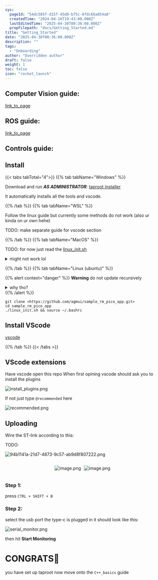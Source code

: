 ```yaml
---
sys:
  pageId: "54dc585f-d15f-45d0-b75c-8fdc66a854a8"
  createdTime: "2024-04-16T19:43:00.000Z"
  lastEditedTime: "2025-04-30T00:36:00.000Z"
  propFilepath: "docs/Getting_Started.md"
title: "Getting_Started"
date: "2025-04-30T00:36:00.000Z"
description: ""
tags:
  - "Onboarding"
author: "Overridden author"
draft: false
weight: 1
toc: false
icon: "rocket_launch"
---
```


## Computer Vision guide:

[link_to_page](86d45bc0-388b-4d26-8848-44f255f73d0e)

## ROS guide:

[link_to_page](3c76c1de-ec8f-46d6-8b0a-294005edc2d5)

## Controls guide:

## Install

{{< tabs tabTotal="4">}}
{{% tab tabName="Windows" %}}

Download and run _**AS ADMINISTRATOR**_: [taproot installer](https://github.com/Thornbots/TeachingFreshies/releases/tag/1.0)

It automatically installs all the tools and vscode.

{{% /tab %}}
{{% tab tabName="WSL" %}}

Follow the linux guide but currently some methods do not work (also ur kinda on ur own hehe)

TODO: make separate guide for vscode section

{{% /tab %}}
{{% tab tabName="MacOS" %}}

TODO: for now just read the [linux_init.sh](https://github.com/agmui/sample_rm_pico_app/blob/main/linux_init.sh)

<details>
<summary>might not work lol</summary>

`brew install libusb pkg-config`

Next install: [vscode](https://code.visualstudio.com/Download)

</details>

{{% /tab %}}
{{% tab tabName="Linux (ubuntu)" %}}

{{% alert context="danger" %}}
**Warning** do not update recursively
<details>
<summary>why tho?</summary>
There are some submodules that may go on for a while (like tinyusb) and I highly
recommend you don't need to get them.
If you want to see what submodules I update just look in `linux_init.sh`
</details>
{{% /alert %}}

```shell
git clone <https://github.com/agmui/sample_rm_pico_app.git>
cd sample_rm_pico_app
./linux_init.sh && source ~/.bashrc
```

## Install VScode

[vscode](https://code.visualstudio.com/Download)

{{% /tab %}}
{{< /tabs >}}

## VScode extensions

Have vscode open this repo
When first opining vscode should ask you to install the plugins

![install_plugins.png](https://prod-files-secure.s3.us-west-2.amazonaws.com/d518164a-d88e-44d1-a4ee-3adb3bd8bce0/89bd30f0-1825-4e77-867b-0a41ce370880/install_plugins.png?X-Amz-Algorithm=AWS4-HMAC-SHA256&X-Amz-Content-Sha256=UNSIGNED-PAYLOAD&X-Amz-Credential=ASIAZI2LB466Z7GWCUDC%2F20250613%2Fus-west-2%2Fs3%2Faws4_request&X-Amz-Date=20250613T210718Z&X-Amz-Expires=3600&X-Amz-Security-Token=IQoJb3JpZ2luX2VjEDUaCXVzLXdlc3QtMiJHMEUCIQCUalxOT6QhkY1sFSXuXJ9DQy3g0vLEANOZRiqSsL4w9wIgKouqTk4mRNtvKOHn3tTVgb7uKy3M%2Fd%2Fmlj3xVChX65Mq%2FwMIHhAAGgw2Mzc0MjMxODM4MDUiDJWiRqgkIrjUPuKeBSrcAyt6MhGhoKXRsyyrcJS6CJJmzWUBFgxjxXDCI8IrFYVPgHxrf1betmh9DESg1E17Mr0OLdrfvNMVdU6kbUqDIEshpTSD10YlBnSMJ%2Buh9A4jsWbIig3APjo%2B2N1ACDajD7TlqHKsujTMrvmq8mpxmvu1qPrDitQjCBzdGb35Apk9SLJ4AITBRdWQ%2Bz%2BnZeyq%2FST3qpfpPraUdjCM5wEBg6YMXu4kfShDXFW2WEB%2F8e%2Bj56vw8upC5fELtvk0Np2vFZMJGOPSYfP2Vvecx15VoHYicC8Dr%2F47y3ae%2B5SqbzowkW2MsmdUx%2F5muKSp1ZO7T7yY1%2BzQrsEDvmqBeOk5UXa9p28HQh66pSEK4mj98fvoWLG5Y6EorX5RbO6Y%2ByIPIeNMcf%2FThGnJgri4rma4Gq6BkdQdVch%2F%2BM1%2Fznf16WXX6g1ww8UL0RaiDy4dHmtk%2BEm%2BUzwWgxA%2FZ3e6T42dj7lWMQ0iGTdV3DXB1FDGLqBfDLJe4u2a9NcdqpHyFhhO%2BNk8l6BtvqwXwv6%2B7EZeAMujvuzx2sq9KG9wExz0zTZqYiXum02q%2FsMKX331fLy6S6PKix6PkC8d6nx4hqlRKLeZfeEfiuThpfJZr3sM2uUujSPaAjntC2%2FR21W3MN6SssIGOqUBVHD5grl7r8JId%2FA0CpgqsM4bp87fh6WkDyZeF50%2B6Ue05KLyO8DqdD2RzYm%2FfgxP82%2F4YVBLRw%2Fv%2By3P4yefTGH3NM9JW5Wm8TB77RBy%2FqJMZffVrS76ZrFX54AzCp4XBXhT9le06wc2X3id%2BZfdyrATmbqBUURyfxSKGbGXINx%2BiNBLe%2BbhQjK84SFRl1EJvzpF7ulyKr4S9RtubQJluLP8VcBm&X-Amz-Signature=1ce040cf5fef4262ab86dd48b9c771d97874795163cc4da4248bc7a672038c04&X-Amz-SignedHeaders=host&x-amz-checksum-mode=ENABLED&x-id=GetObject)

If not just type `@recommended` here  

![recommended.png](https://prod-files-secure.s3.us-west-2.amazonaws.com/d518164a-d88e-44d1-a4ee-3adb3bd8bce0/61e661e9-5d85-4dfc-be0d-8d2097a5e793/recommended.png?X-Amz-Algorithm=AWS4-HMAC-SHA256&X-Amz-Content-Sha256=UNSIGNED-PAYLOAD&X-Amz-Credential=ASIAZI2LB466Z7GWCUDC%2F20250613%2Fus-west-2%2Fs3%2Faws4_request&X-Amz-Date=20250613T210718Z&X-Amz-Expires=3600&X-Amz-Security-Token=IQoJb3JpZ2luX2VjEDUaCXVzLXdlc3QtMiJHMEUCIQCUalxOT6QhkY1sFSXuXJ9DQy3g0vLEANOZRiqSsL4w9wIgKouqTk4mRNtvKOHn3tTVgb7uKy3M%2Fd%2Fmlj3xVChX65Mq%2FwMIHhAAGgw2Mzc0MjMxODM4MDUiDJWiRqgkIrjUPuKeBSrcAyt6MhGhoKXRsyyrcJS6CJJmzWUBFgxjxXDCI8IrFYVPgHxrf1betmh9DESg1E17Mr0OLdrfvNMVdU6kbUqDIEshpTSD10YlBnSMJ%2Buh9A4jsWbIig3APjo%2B2N1ACDajD7TlqHKsujTMrvmq8mpxmvu1qPrDitQjCBzdGb35Apk9SLJ4AITBRdWQ%2Bz%2BnZeyq%2FST3qpfpPraUdjCM5wEBg6YMXu4kfShDXFW2WEB%2F8e%2Bj56vw8upC5fELtvk0Np2vFZMJGOPSYfP2Vvecx15VoHYicC8Dr%2F47y3ae%2B5SqbzowkW2MsmdUx%2F5muKSp1ZO7T7yY1%2BzQrsEDvmqBeOk5UXa9p28HQh66pSEK4mj98fvoWLG5Y6EorX5RbO6Y%2ByIPIeNMcf%2FThGnJgri4rma4Gq6BkdQdVch%2F%2BM1%2Fznf16WXX6g1ww8UL0RaiDy4dHmtk%2BEm%2BUzwWgxA%2FZ3e6T42dj7lWMQ0iGTdV3DXB1FDGLqBfDLJe4u2a9NcdqpHyFhhO%2BNk8l6BtvqwXwv6%2B7EZeAMujvuzx2sq9KG9wExz0zTZqYiXum02q%2FsMKX331fLy6S6PKix6PkC8d6nx4hqlRKLeZfeEfiuThpfJZr3sM2uUujSPaAjntC2%2FR21W3MN6SssIGOqUBVHD5grl7r8JId%2FA0CpgqsM4bp87fh6WkDyZeF50%2B6Ue05KLyO8DqdD2RzYm%2FfgxP82%2F4YVBLRw%2Fv%2By3P4yefTGH3NM9JW5Wm8TB77RBy%2FqJMZffVrS76ZrFX54AzCp4XBXhT9le06wc2X3id%2BZfdyrATmbqBUURyfxSKGbGXINx%2BiNBLe%2BbhQjK84SFRl1EJvzpF7ulyKr4S9RtubQJluLP8VcBm&X-Amz-Signature=4b622a43b756ed64a7b625c3a56f509cd2cd6eaf8285602ade0a0bbe55780e68&X-Amz-SignedHeaders=host&x-amz-checksum-mode=ENABLED&x-id=GetObject)

## Uploading

Wire the ST-link according to this:

TODO:

![94b1141a-21d7-4873-9c57-ab9d8f807222.png](https://prod-files-secure.s3.us-west-2.amazonaws.com/d518164a-d88e-44d1-a4ee-3adb3bd8bce0/e5fad17d-ab82-4300-9f4c-505ab4b1202c/94b1141a-21d7-4873-9c57-ab9d8f807222.png?X-Amz-Algorithm=AWS4-HMAC-SHA256&X-Amz-Content-Sha256=UNSIGNED-PAYLOAD&X-Amz-Credential=ASIAZI2LB466Z7GWCUDC%2F20250613%2Fus-west-2%2Fs3%2Faws4_request&X-Amz-Date=20250613T210718Z&X-Amz-Expires=3600&X-Amz-Security-Token=IQoJb3JpZ2luX2VjEDUaCXVzLXdlc3QtMiJHMEUCIQCUalxOT6QhkY1sFSXuXJ9DQy3g0vLEANOZRiqSsL4w9wIgKouqTk4mRNtvKOHn3tTVgb7uKy3M%2Fd%2Fmlj3xVChX65Mq%2FwMIHhAAGgw2Mzc0MjMxODM4MDUiDJWiRqgkIrjUPuKeBSrcAyt6MhGhoKXRsyyrcJS6CJJmzWUBFgxjxXDCI8IrFYVPgHxrf1betmh9DESg1E17Mr0OLdrfvNMVdU6kbUqDIEshpTSD10YlBnSMJ%2Buh9A4jsWbIig3APjo%2B2N1ACDajD7TlqHKsujTMrvmq8mpxmvu1qPrDitQjCBzdGb35Apk9SLJ4AITBRdWQ%2Bz%2BnZeyq%2FST3qpfpPraUdjCM5wEBg6YMXu4kfShDXFW2WEB%2F8e%2Bj56vw8upC5fELtvk0Np2vFZMJGOPSYfP2Vvecx15VoHYicC8Dr%2F47y3ae%2B5SqbzowkW2MsmdUx%2F5muKSp1ZO7T7yY1%2BzQrsEDvmqBeOk5UXa9p28HQh66pSEK4mj98fvoWLG5Y6EorX5RbO6Y%2ByIPIeNMcf%2FThGnJgri4rma4Gq6BkdQdVch%2F%2BM1%2Fznf16WXX6g1ww8UL0RaiDy4dHmtk%2BEm%2BUzwWgxA%2FZ3e6T42dj7lWMQ0iGTdV3DXB1FDGLqBfDLJe4u2a9NcdqpHyFhhO%2BNk8l6BtvqwXwv6%2B7EZeAMujvuzx2sq9KG9wExz0zTZqYiXum02q%2FsMKX331fLy6S6PKix6PkC8d6nx4hqlRKLeZfeEfiuThpfJZr3sM2uUujSPaAjntC2%2FR21W3MN6SssIGOqUBVHD5grl7r8JId%2FA0CpgqsM4bp87fh6WkDyZeF50%2B6Ue05KLyO8DqdD2RzYm%2FfgxP82%2F4YVBLRw%2Fv%2By3P4yefTGH3NM9JW5Wm8TB77RBy%2FqJMZffVrS76ZrFX54AzCp4XBXhT9le06wc2X3id%2BZfdyrATmbqBUURyfxSKGbGXINx%2BiNBLe%2BbhQjK84SFRl1EJvzpF7ulyKr4S9RtubQJluLP8VcBm&X-Amz-Signature=b071348119a9b1788cb7ad9bd9e6f3624507eb32dd5092f29d732d80958f6ec7&X-Amz-SignedHeaders=host&x-amz-checksum-mode=ENABLED&x-id=GetObject)

<div style="display: flex;flex-direction: row; column-gap:10px; max-width: 630px;justify-content: center;">
<div>

![image.png](https://prod-files-secure.s3.us-west-2.amazonaws.com/d518164a-d88e-44d1-a4ee-3adb3bd8bce0/210ecb78-1116-4d7b-b9b7-2292f66fa2c2/image.png?X-Amz-Algorithm=AWS4-HMAC-SHA256&X-Amz-Content-Sha256=UNSIGNED-PAYLOAD&X-Amz-Credential=ASIAZI2LB466YJTE5F2X%2F20250613%2Fus-west-2%2Fs3%2Faws4_request&X-Amz-Date=20250613T210722Z&X-Amz-Expires=3600&X-Amz-Security-Token=IQoJb3JpZ2luX2VjEDUaCXVzLXdlc3QtMiJHMEUCIH6qXfBD9u6pEpgHM63d%2FIjdIllv7suPMxyGGRzG61zqAiEAtq3pjyz4J2eRq6TC%2FnBAM%2F0fsIIzkwfqAtCI9kCLVZMq%2FwMIHRAAGgw2Mzc0MjMxODM4MDUiDEUYxRyAboFbiqQGbyrcA5apLy6PznVh16uLH4R60Uu9x6mTJOb%2Bhm2wQRLtqIx1yrZZCwZdWbn70Y7rTm349cEp5o3G5mgrV35Vrgbb6Bn%2BNpJSQu6Ag2xtUVVGSR4mRp6yYUoSLXtQAri8GQXH37101WKz0nIeO0NtH5Np%2BmQYiFdMA4yqiL%2BKugzg%2FBEgtxyr0MflNRcqp%2BT%2FNvBp%2Fk5yAEOtTdHy3gVKJK%2BGk9RQWVnPHLbboGlVRCYtazq5GDT347To2qsZD1KxglFp9kF9O6r6%2BtJetMI56xazm7xhHKQGG3IuxHGsTme0%2BzEps64fXO4KC5NNnhofT98HsEtmJg70KKFS6xnZy7E%2FQsfNSRcMSST232PC4YUoIskIqjSFDd9edURhTTYKQWH8U5yXtNqN6tdCosGmmjqcECXgVV7%2BpL1HRyXFthA6layzwto8edPC%2FcBd8pC2J1qcMnRY86KJNUXaVCDQNbuNb4jTUBvzO8tx2CIxjmqVJgZP2gtsEX%2BKwEEym%2F9H1OBWUzmz99lBdi1GQ0RngLiWN9OKabk2ca3yZ%2F9nEr6B%2BvvIjB%2B%2FEGGajzJXQwmxluIj5ci4N%2Fu77yP4ftliWv9KHfYQ9vHR4EGW2PoJrQCNLoguogu3t6TcgimMG3vwMLGTssIGOqUBxNbLM517L37%2B0O0nnBR3EdGf6TQOyXmgSjqZo%2Bv%2FKsFJBnEoHDA4u7SvYw%2Fufm6wBWBed9jCn30AFCrSupydUNmIQw55KIHHqe2W2MPnGrQaD%2BVaSK%2FSgnhSp10xMrJ%2BYdHlYmStS6KMeCEo9NRKvYMPgUPcMQfSAUa0GOadriA1dg3GwCi4LGWaxeGfL5MDVO5D0aqmUGgw88A7hRNBsllwyHx%2F&X-Amz-Signature=39d6dc6a5832b44341625222b4b06d5377227b2e01ace2d1d6798f57a24e5451&X-Amz-SignedHeaders=host&x-amz-checksum-mode=ENABLED&x-id=GetObject)

</div>
<div>

![image.png](https://prod-files-secure.s3.us-west-2.amazonaws.com/d518164a-d88e-44d1-a4ee-3adb3bd8bce0/33a0fd0f-8ca6-4a86-8e09-26e95ded1fff/image.png?X-Amz-Algorithm=AWS4-HMAC-SHA256&X-Amz-Content-Sha256=UNSIGNED-PAYLOAD&X-Amz-Credential=ASIAZI2LB466VSQPILZF%2F20250613%2Fus-west-2%2Fs3%2Faws4_request&X-Amz-Date=20250613T210722Z&X-Amz-Expires=3600&X-Amz-Security-Token=IQoJb3JpZ2luX2VjEDUaCXVzLXdlc3QtMiJGMEQCIGbFqCig3THnnXo%2FcwdKVxbFldXgKeK0%2BzbhJ%2BO3MYcqAiAmH79W0JwJTWdOKxx%2BPBzPUgG2N1B%2FMv9P22c82%2B9VtSr%2FAwgdEAAaDDYzNzQyMzE4MzgwNSIMPCbotzVPEitlvUvOKtwDUMYZMCvCDC7ONKDKKoxJaNJ%2BU7tFy8rETjYLyqYvnOQGlnuj9belwsuxpKmNjY0h0B67WcL5aV1n8G%2B5D7B0i%2B1jg7Xz5rKi2V%2FjCtVJ%2BsMM0xWuH1Q5fClKHRmv%2B85uiAAg1%2BURDDslTqE1D1il9atbBhtmhpIkD%2BmOq07caNmyY9FsfjgAkZNOz%2BJKytDBCr4n4tJdAv0KfvIUBvyIOfbxich5JdEdu7%2F1rpOPW8tfMhCp%2Fimm4wzP0oh1OsQTyeFZVMcNczdmPUwXPCPd72FXBGvf0r5yXcS4sSwryMIqCagwNpZ9u1VANmcihYWm3dpfUDzouFhDEeMyshe6%2B7Tfon2IueGd0a5ncy0XXAaKk0x6NnUjfd6lzd2RdwwQ2avI6kaeAuxWkKEaV6OziIlGHdCuBiJNy9jlbdXKQ4ES7gY3oquRigurkl4exfKSdfN2ED1KIIcYNSBskAebM%2F8Fn44YI5HWSiFE%2Bln5a5xhX9XWi1FshzitnKxrq%2F5dm%2FNl07tZhr3tF5DR0f41fNUJnbS7X8TwNeijX66pNcry2Qec14rWVDivdGalY%2Bozq%2Bb4EOCHqUZk6cM7fhCxilc2Lsz%2BqqbidcL8Js5Ms747Vq2nhfy0izr91C0w6pKywgY6pgFDV3wjdiXPt6s4zmGGQXpIHNhl2iiAQvzbVjSJZ%2FsBTRXx5n%2F0qh2f4%2FfA08dQvdwbuvPuGhtC0%2FkJR8YK6j6qucxXhGA4KDvZu6a84LjGNbDvkkXaoZVdDsali3ruEK7ZOYnAr3DWwsJY10wireR%2FwoFVbY6G%2F02baYzioG09nCdGHA6lyczZdaXr8LcJIDT9Z2gAnMgk0IEkuOcKaMGu7WYkQUSU&X-Amz-Signature=b08fff5c32ed7bd95c97498ac7a32301f26aec8cffbf3069e139452ce1379655&X-Amz-SignedHeaders=host&x-amz-checksum-mode=ENABLED&x-id=GetObject)

</div>
</div>

### Step 1:

press `CTRL + SHIFT + B`

### Step 2:

select the usb port the type-c is plugged in it should look like this:

![serial_monitor.png](https://prod-files-secure.s3.us-west-2.amazonaws.com/d518164a-d88e-44d1-a4ee-3adb3bd8bce0/f03f4774-05d4-4393-b6a0-d5efb6d315ab/serial_monitor.png?X-Amz-Algorithm=AWS4-HMAC-SHA256&X-Amz-Content-Sha256=UNSIGNED-PAYLOAD&X-Amz-Credential=ASIAZI2LB466Z7GWCUDC%2F20250613%2Fus-west-2%2Fs3%2Faws4_request&X-Amz-Date=20250613T210718Z&X-Amz-Expires=3600&X-Amz-Security-Token=IQoJb3JpZ2luX2VjEDUaCXVzLXdlc3QtMiJHMEUCIQCUalxOT6QhkY1sFSXuXJ9DQy3g0vLEANOZRiqSsL4w9wIgKouqTk4mRNtvKOHn3tTVgb7uKy3M%2Fd%2Fmlj3xVChX65Mq%2FwMIHhAAGgw2Mzc0MjMxODM4MDUiDJWiRqgkIrjUPuKeBSrcAyt6MhGhoKXRsyyrcJS6CJJmzWUBFgxjxXDCI8IrFYVPgHxrf1betmh9DESg1E17Mr0OLdrfvNMVdU6kbUqDIEshpTSD10YlBnSMJ%2Buh9A4jsWbIig3APjo%2B2N1ACDajD7TlqHKsujTMrvmq8mpxmvu1qPrDitQjCBzdGb35Apk9SLJ4AITBRdWQ%2Bz%2BnZeyq%2FST3qpfpPraUdjCM5wEBg6YMXu4kfShDXFW2WEB%2F8e%2Bj56vw8upC5fELtvk0Np2vFZMJGOPSYfP2Vvecx15VoHYicC8Dr%2F47y3ae%2B5SqbzowkW2MsmdUx%2F5muKSp1ZO7T7yY1%2BzQrsEDvmqBeOk5UXa9p28HQh66pSEK4mj98fvoWLG5Y6EorX5RbO6Y%2ByIPIeNMcf%2FThGnJgri4rma4Gq6BkdQdVch%2F%2BM1%2Fznf16WXX6g1ww8UL0RaiDy4dHmtk%2BEm%2BUzwWgxA%2FZ3e6T42dj7lWMQ0iGTdV3DXB1FDGLqBfDLJe4u2a9NcdqpHyFhhO%2BNk8l6BtvqwXwv6%2B7EZeAMujvuzx2sq9KG9wExz0zTZqYiXum02q%2FsMKX331fLy6S6PKix6PkC8d6nx4hqlRKLeZfeEfiuThpfJZr3sM2uUujSPaAjntC2%2FR21W3MN6SssIGOqUBVHD5grl7r8JId%2FA0CpgqsM4bp87fh6WkDyZeF50%2B6Ue05KLyO8DqdD2RzYm%2FfgxP82%2F4YVBLRw%2Fv%2By3P4yefTGH3NM9JW5Wm8TB77RBy%2FqJMZffVrS76ZrFX54AzCp4XBXhT9le06wc2X3id%2BZfdyrATmbqBUURyfxSKGbGXINx%2BiNBLe%2BbhQjK84SFRl1EJvzpF7ulyKr4S9RtubQJluLP8VcBm&X-Amz-Signature=36969d609ad75f5d340b9a6ff6560967849ee41b6bf8bd262bc7b77b85b63461&X-Amz-SignedHeaders=host&x-amz-checksum-mode=ENABLED&x-id=GetObject)

then hit **Start Monitoring**

# CONGRATS🎉

you have set up taproot now move onto the `C++_basics` guide
